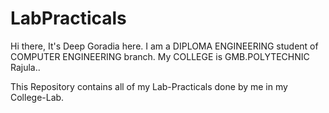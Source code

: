 # LabPracticals
Hi there, 
It's Deep Goradia here.
I am a DIPLOMA ENGINEERING student of COMPUTER ENGINEERING branch.
My COLLEGE is GMB.POLYTECHNIC Rajula..

This Repository contains all of my Lab-Practicals done by me in my College-Lab.
